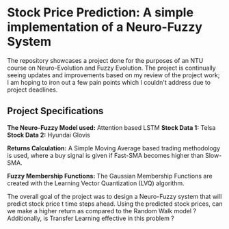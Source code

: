 # Stock Price Prediction: A simple implementation of a Neuro-Fuzzy System

The repository showcases a project done for the purposes of an NTU course on
Neuro-Evolution and Fuzzy Evolution. The project is continually seeing updates
and improvements based on my review of the project work; I am hoping to iron out
a few pain points which I couldn't address due to project deadlines.

## Project Specifications

**The Neuro-Fuzzy Model used:** Attention based LSTM
**Stock Data 1:** Telsa
**Stock Data 2:** Hyundai Glovis

**Returns Calculation:** A Simple Moving Average based trading methodology is used, where a buy signal is given if Fast-SMA becomes higher than Slow-SMA. 

**Fuzzy Membership Functions:** The Gaussian Membership Functions are created with the Learning Vector Quantization (LVQ) algorithm.

The overall goal of the project was to design a Neuro-Fuzzy system that will predict stock price t time steps ahead. Using the predicted stock prices, can we make a higher return as compared to the Random Walk model ? Additionally, is Transfer Learning effective in this problem ? 



